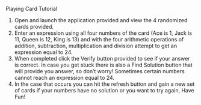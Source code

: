 Playing Card Tutorial 
1.	Open and launch the application provided and view the 4 randomized cards provided.
2.	Enter an expression using all four numbers of the card (Ace is 1, Jack is 11, Queen is 12, King is 13)
    and with the four arithmetic operations of addition, subtraction, multiplication and division attempt to get an expression equal to 24.
3.	When completed click the Verify button provided to see if your answer is correct. 
    In case you get stuck there is also a Find Solution button that will provide you answer, so don’t worry! 
    Sometimes certain numbers cannot reach an expression equal to 24.
4.	In the case that occurs you can hit the refresh button
    and gain a new set of cards if your numbers have no solution or you want to try again, Have Fun!
